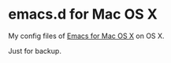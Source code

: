 emacs.d for Mac OS X
=======

My config files of [Emacs for Mac OS X](http://emacsformacosx.com/) on OS X.

Just for backup.
